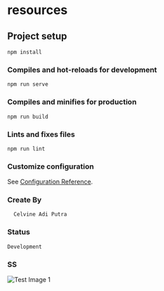 # resources

## Project setup
```
npm install
```

### Compiles and hot-reloads for development
```
npm run serve
```

### Compiles and minifies for production
```
npm run build
```

### Lints and fixes files
```
npm run lint
```

### Customize configuration
See [Configuration Reference](https://cli.vuejs.org/config/).

### Create By 
```
  Celvine Adi Putra
```

### Status
 ```
 Development
 ```


### SS
![Test Image 1](https://www.google.com/webhp?hl=en&sa=X&ved=0ahUKEwiO4uWS09LnAhW2yzgGHS7eB_QQPAgH)
